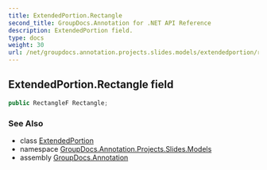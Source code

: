 ```yaml
---
title: ExtendedPortion.Rectangle
second_title: GroupDocs.Annotation for .NET API Reference
description: ExtendedPortion field. 
type: docs
weight: 30
url: /net/groupdocs.annotation.projects.slides.models/extendedportion/rectangle/
---
```

## ExtendedPortion.Rectangle field

```csharp
public RectangleF Rectangle;
```

### See Also

* class [ExtendedPortion](../)
* namespace [GroupDocs.Annotation.Projects.Slides.Models](../../extendedportion/)
* assembly [GroupDocs.Annotation](../../../)


